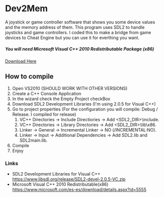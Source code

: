 # Dev2Mem
A joystick or game controller software that shows you some device values and the memory address of them.
This program uses SDL2 to handle joysticks and game controllers.
I coded this to make a bridge from game devices to Cheat Engine but you can use it for everthing you want.
##### You will need Microsoft Visual C++ 2010 Redistributable Package (x86)
[Download Here](https://github.com/1337luis/Dev2Mem/releases/latest)

## How to compile
1. Open VS2010 (SHOULD WORK WITH OTHER VERSIONS)
1. Create a C++ Console Application
1. In the wizard check the Empty Project checkBox
1. Download SDL2 Development Libraries (I'm using 2.0.5 for Visual C++)
1. Go to project properties (For the configuration you will compile: Debug / Release. I compiled for release)
   1. VC++ Directories -> Include Directiories -> Add <SDL2_DIR>\include.
   1. VC++ Directories -> Library Directories -> Add <SDL2_DIR>\lib\x86.
   1. Linker -> General -> Incremental Linker -> NO (/INCREMENTAL:NO).
   1. Linker -> Input -> Additional Dependencies -> Add SDL2.lib and SDL2main.lib.
1. Compile
1. Enjoy
### Links
* SDL2 Development Libraries for Visual C++ https://www.libsdl.org/release/SDL2-devel-2.0.5-VC.zip
* Microsoft Visual C++ 2010 Redistributable(x86) https://www.microsoft.com/es-es/download/details.aspx?id=5555
